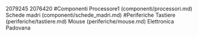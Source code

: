 2079245
2076420
#Componenti
Processore1 (componenti/processori.md)
Schede madri (componenti/schede_madri.md)
#Periferiche
Tastiere (periferiche/tastiere.md)
Mouse (periferiche/mouse.md)
Elettronica Padovana
